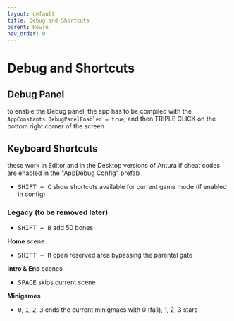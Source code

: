 ```yaml
---
layout: default
title: Debug and Shortcuts
parent: HowTo
nav_order: 0
---
```

# Debug and Shortcuts

## Debug Panel
to enable the Debug panel, the app has to be compiled with the `AppConstants.DebugPanelEnabled = true`, and then TRIPLE CLICK on the bottom right corner of the screen

## Keyboard Shortcuts
these work in Editor and in the Desktop versions of Antura if cheat codes are enabled in the "AppDebug Config" prefab

- <kbd>SHIFT + C</kbd> show shortcuts available for current game mode (if enabled in config)

### Legacy (to be removed later)

- <kbd>SHIFT + B</kbd> add 50 bones

**Home** scene
- <kbd>SHIFT + R</kbd> open reserved area bypassing the parental gate

**Intro & End** scenes
- <kbd>SPACE</kbd> skips current scene

**Minigames**
- <kbd>0</kbd>, <kbd>1</kbd>, <kbd>2</kbd>, <kbd>3</kbd> ends the current minigmaes with 0 (fail), 1, 2, 3 stars
